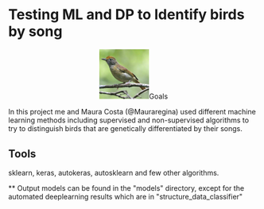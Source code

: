 # Testing ML and DP to Identify birds by song

<p align="center"> <img src=image_bird.png width="100" alt="INPA 

## Goals
In this project me and Maura Costa (@Mauraregina) used different machine learning methods including supervised and non-supervised algorithms to try to distinguish birds that are genetically differentiated by their songs.

## Tools
sklearn, keras, autokeras, autosklearn and few other algorithms.

** Output models can be found in the "models" directory, except for the automated deeplearning results which are in "structure_data_classifier"


